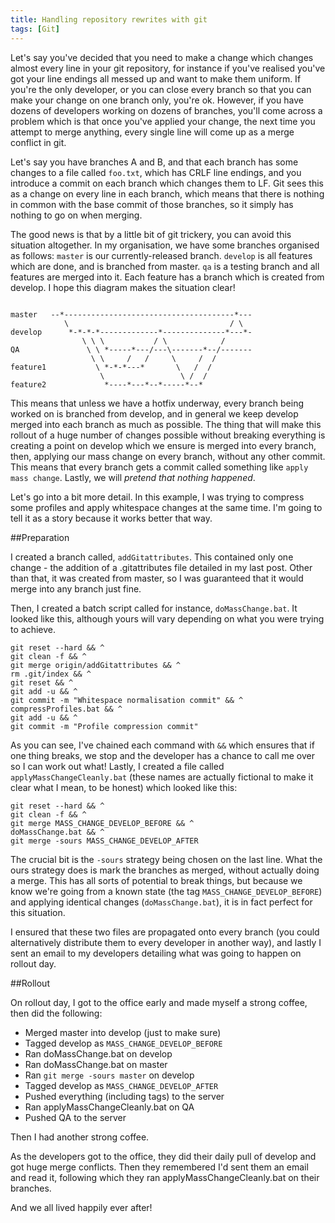 ```yaml
---
title: Handling repository rewrites with git
tags: [Git]
---
```


Let's say you've decided that you need to make a change which changes almost every line in your git repository, for instance if you've realised you've got your line endings all messed up and want to make them uniform. If you're the only developer, or you can close every branch so that you can make your change on one branch only, you're ok. However, if you have dozens of developers working on dozens of branches, you'll come across a problem which is that once you've applied your change, the next time you attempt to merge anything, every single line will come up as a merge conflict in git.

Let's say you have branches A and B, and that each branch has some changes to a file called `foo.txt`, which has CRLF line endings, and you introduce a commit on each branch which changes them to LF. Git sees this as a change on every line in each branch, which means that there is nothing in common with the base commit of those branches, so it simply has nothing to go on when merging.

The good news is that by a little bit of git trickery, you can avoid this situation altogether. In my organisation, we have some branches organised as follows: `master` is our currently-released branch. `develop` is all features which are done, and is branched from master. `qa` is a testing branch and all features are merged into it. Each feature has a branch which is created from develop. I hope this diagram makes the situation clear!

```text

master   --*--------------------------------------*---
            \                                    / \
develop      *-*-*-*-------------*--------------*---*-
                \ \ \           / \            /
QA               \ \ *-----*---/---\-------*--/-------
                  \ \     /   /     \     /  /
feature1           \ *-*-*---*       \   /  /
                    \                 \ /  /
feature2             *----*---*--*-----*--*

```

This means that unless we have a hotfix underway, every branch being worked on is branched from develop, and in general we keep develop merged into each branch as much as possible. The thing that will make this rollout of a huge number of changes possible without breaking everything is creating a point on develop which we ensure is merged into every branch, then, applying our mass change on every branch, without any other commit. This means that every branch gets a commit called something like `apply mass change`. Lastly, we will _pretend that nothing happened_.

Let's go into a bit more detail. In this example, I was trying to compress some profiles and apply whitespace changes at the same time. I'm going to tell it as a story because it works better that way.

##Preparation

I created a branch called, `addGitattributes`. This contained only one change - the addition of a .gitattributes file detailed in my last post. Other than that, it was created from master, so I was guaranteed that it would merge into any branch just fine.

Then, I created a batch script called for instance, `doMassChange.bat`. It looked like this, although yours will vary depending on what you were trying to achieve.

```shell
git reset --hard && ^
git clean -f && ^
git merge origin/addGitattributes && ^
rm .git/index && ^
git reset && ^
git add -u && ^
git commit -m "Whitespace normalisation commit" && ^
compressProfiles.bat && ^
git add -u && ^
git commit -m "Profile compression commit"
```

As you can see, I've chained each command with `&&` which ensures that if one thing breaks, we stop and the developer has a chance to call me over so I can work out what! Lastly, I created a file called `applyMassChangeCleanly.bat` (these names are actually fictional to make it clear what I mean, to be honest) which looked like this:

```shell
git reset --hard && ^
git clean -f && ^
git merge MASS_CHANGE_DEVELOP_BEFORE && ^
doMassChange.bat && ^
git merge -sours MASS_CHANGE_DEVELOP_AFTER
```

The crucial bit is the `-sours` strategy being chosen on the last line. What the ours strategy does is mark the branches as merged, without actually doing a merge. This has all sorts of potential to break things, but because we know we're going from a known state (the tag `MASS_CHANGE_DEVELOP_BEFORE`) and applying identical changes (`doMassChange.bat`), it is in fact perfect for this situation.

I ensured that these two files are propagated onto every branch (you could alternatively distribute them to every developer in another way), and lastly I sent an email to my developers detailing what was going to happen on rollout day.

##Rollout

On rollout day, I got to the office early and made myself a strong coffee, then did the following:

 - Merged master into develop (just to make sure)
 - Tagged develop as `MASS_CHANGE_DEVELOP_BEFORE`
 - Ran doMassChange.bat on develop
 - Ran doMassChange.bat on master
 - Ran `git merge -sours master` on develop
 - Tagged develop as `MASS_CHANGE_DEVELOP_AFTER`
 - Pushed everything (including tags) to the server
 - Ran applyMassChangeCleanly.bat on QA
 - Pushed QA to the server

Then I had another strong coffee.

As the developers got to the office, they did their daily pull of develop and got huge merge conflicts. Then they remembered I'd sent them an email and read it, following which they ran applyMassChangeCleanly.bat on their branches.

And we all lived happily ever after!